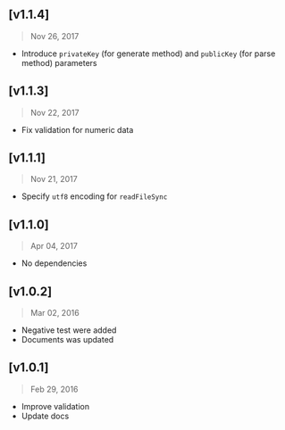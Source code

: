 ## [v1.1.4]
> Nov 26, 2017

- Introduce `privateKey` (for generate method) and `publicKey` (for parse method) parameters

## [v1.1.3]
> Nov 22, 2017

- Fix validation for numeric data

## [v1.1.1]
> Nov 21, 2017

- Specify `utf8` encoding for `readFileSync`

## [v1.1.0]
> Apr 04, 2017

- No dependencies

## [v1.0.2]
> Mar 02, 2016

- Negative test were added
- Documents was updated

## [v1.0.1]
> Feb 29, 2016

- Improve validation
- Update docs
